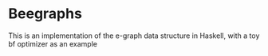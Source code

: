 # Beegraphs
This is an implementation of the e-graph data structure in Haskell, with a toy bf optimizer as an example
